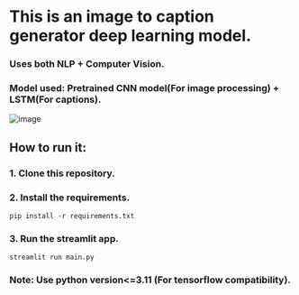 # This is an image to caption generator deep learning model.
### Uses both NLP + Computer Vision.
### Model used: Pretrained CNN model(For image processing) + LSTM(For captions).


![image](https://github.com/user-attachments/assets/a3d3693b-7226-43fd-bd57-a77540057a46)

## How to run it:

### 1. Clone this repository.

### 2. Install the requirements.
    pip install -r requirements.txt

### 3. Run the streamlit app.
    streamlit run main.py


### Note: Use python version<=3.11 (For tensorflow compatibility).





